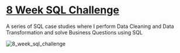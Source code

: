 # [8 Week SQL Challenge](https://8weeksqlchallenge.com/getting-started/)

A series of SQL case studies where I perform Data Cleaning and Data Transformation and solve Business Questions using SQL

![8_week_sql_challenge](https://user-images.githubusercontent.com/72626506/137973764-da48f843-2d0c-4599-9f6b-21f4e516f092.JPG)


